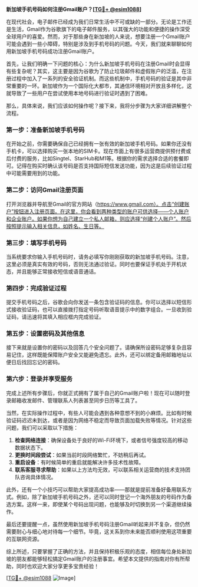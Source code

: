 **新加坡手机号码如何注册Gmail账户？[[TG💪+ @esim1088](https://t.me/s/esim1088)]**

在现代社会，电子邮件已经成为我们日常生活中不可或缺的一部分。无论是工作还是生活，Gmail作为谷歌旗下的电子邮件服务，以其强大的功能和便捷的操作深受全球用户的喜爱。然而，对于那些身在新加坡的人来说，想要注册一个Gmail账户可能会遇到一些小障碍，特别是涉及到手机号码的问题。今天，我们就来聊聊如何用新加坡手机号码成功注册Gmail账户。

首先，让我们明确一下问题的核心：为什么新加坡手机号码在注册Gmail时会显得有些复杂呢？其实，这主要是因为谷歌为了防止垃圾邮件和虚假账户的泛滥，在注册过程中加入了一系列的安全验证机制。而这些机制中，手机号码的验证是其中非常重要的一环。新加坡作为一个国际化大都市，其通信环境相对开放且多样化，这就导致了一些用户在尝试使用本地号码进行验证时遇到了困难。

那么，具体来说，我们应该如何操作呢？接下来，我将分步骤为大家详细讲解整个流程。

### **第一步：准备新加坡手机号码**
在开始之前，你需要确保自己已经拥有一张有效的新加坡手机号码。如果你还没有手机卡，可以选择购买一张本地的SIM卡。现在市面上有很多运营商提供预付费或后付费的服务，比如Singtel、StarHub和M1等。根据你的需求选择合适的套餐即可。记得在购买时确认该号码是否支持国际短信发送功能，因为这是后续验证过程中可能需要用到的功能。

### **第二步：访问Gmail注册页面**
打开浏览器并导航至Gmail的官方网站（https://www.gmail.com）。点击“创建账户”按钮进入注册页面。在这里，你会看到两种类型的账户可供选择——个人账户和企业账户。如果你想为自己建立一个私人邮箱，则应选择“创建个人账户”。然后按照提示输入相关信息，如姓名、生日等。

### **第三步：填写手机号码**
当系统要求你输入手机号码时，请务必填写你刚刚获取的新加坡手机号码。注意，这里必须是真实有效的号码，否则无法通过验证。同时也要保证手机处于开机状态，并且能够正常接收短信或语音通话。

### **第四步：完成验证过程**
提交手机号码之后，谷歌会向你发送一条包含验证码的信息。你可以选择以短信形式接收验证码，也可以直接拨打指定号码听取语音提示中的数字组合。一旦收到验证码，请迅速将其填入相应框内完成验证。

### **第五步：设置密码及其他信息**
接下来就是设置你的密码以及回答几个安全问题了。请确保所设密码足够复杂且容易记住，这样既能保障账户安全又能避免遗忘。此外，还可以绑定备用邮箱地址以便日后找回忘记的密码。

### **第六步：登录并享受服务**
完成上述所有步骤后，你就正式拥有了属于自己的Gmail账户啦！现在可以随时登录邮箱收发邮件、管理联系人列表甚至同步日历等工具了。

当然，在实际操作过程中，有些人可能会遇到各种意想不到的小麻烦。比如有时候验证码迟迟未到达，或者是因为网络不稳定而导致页面加载失败等情况。针对这些问题，我们可以采取以下措施：

1. **检查网络连接**：确保设备处于良好的Wi-Fi环境下，或者信号强度较高的移动数据状态下。
2. **更换时间段尝试**：如果当前时段网络繁忙，不妨稍后再试。
3. **重启设备**：有时候简单的重启就能解决许多技术性故障。
4. **联系客服寻求帮助**：如果以上方法均无效，可以联系相关运营商的技术支持团队咨询具体情况。

此外，还有一个小技巧可以帮助大家提高成功率——那就是提前准备好备用联系方式。例如，除了新加坡手机号码之外，还可以同时登记一个海外朋友的号码作为备选方案。这样一来，即使某个号码出现问题，也能够及时切换到另一个渠道继续操作。

最后还要提醒一点，虽然使用新加坡手机号码注册Gmail听起来并不复杂，但仍然需要耐心与细心地对待每一个细节。毕竟，这关系到你未来能否顺利使用这项重要的互联网资源。

综上所述，只要掌握了正确的方法，并且保持积极乐观的态度，相信每位身处新加坡的朋友都能够轻松搞定Gmail账户的注册事宜。希望本文提供的指南对你有所帮助，同时也欢迎大家分享更多宝贵经验！

[[TG💪+ @esim1088](https://t.me/s/esim1088) ![Image](https://i.postimg.cc/4NQfJmqS/Snipaste-2025-05-13-00-14-12.png)]